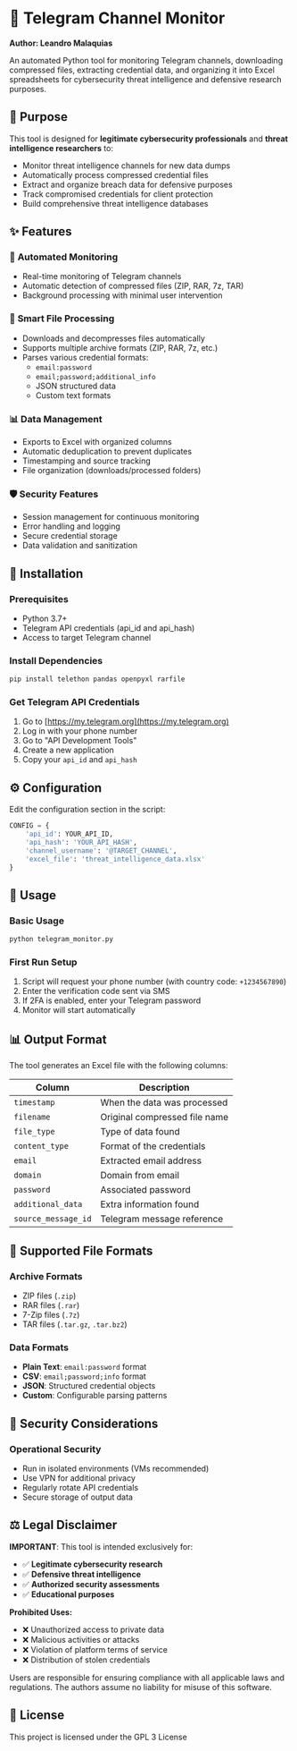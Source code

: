 # 📡 Telegram Channel Monitor

**Author: Leandro Malaquias**

An automated Python tool for monitoring Telegram channels, downloading compressed files, extracting credential data, and organizing it into Excel spreadsheets for cybersecurity threat intelligence and defensive research purposes.

## 🎯 Purpose

This tool is designed for **legitimate cybersecurity professionals** and **threat intelligence researchers** to:

- Monitor threat intelligence channels for new data dumps
- Automatically process compressed credential files  
- Extract and organize breach data for defensive purposes
- Track compromised credentials for client protection
- Build comprehensive threat intelligence databases

## ✨ Features

### 🔄 **Automated Monitoring**
- Real-time monitoring of Telegram channels
- Automatic detection of compressed files (ZIP, RAR, 7z, TAR)
- Background processing with minimal user intervention

### 📁 **Smart File Processing**  
- Downloads and decompresses files automatically
- Supports multiple archive formats (ZIP, RAR, 7z, etc.)
- Parses various credential formats:
  - `email:password`
  - `email;password;additional_info`
  - JSON structured data
  - Custom text formats

### 📊 **Data Management**
- Exports to Excel with organized columns
- Automatic deduplication to prevent duplicates
- Timestamping and source tracking
- File organization (downloads/processed folders)

### 🛡️ **Security Features**
- Session management for continuous monitoring
- Error handling and logging
- Secure credential storage
- Data validation and sanitization

## 🚀 Installation

### Prerequisites
- Python 3.7+
- Telegram API credentials (api_id and api_hash)
- Access to target Telegram channel

### Install Dependencies
```bash
pip install telethon pandas openpyxl rarfile
```

### Get Telegram API Credentials
1. Go to [https://my.telegram.org](https://my.telegram.org)
2. Log in with your phone number
3. Go to "API Development Tools"
4. Create a new application
5. Copy your `api_id` and `api_hash`

## ⚙️ Configuration

Edit the configuration section in the script:

```python
CONFIG = {
    'api_id': YOUR_API_ID,
    'api_hash': 'YOUR_API_HASH', 
    'channel_username': '@TARGET_CHANNEL',
    'excel_file': 'threat_intelligence_data.xlsx'
}
```

## 📖 Usage

### Basic Usage
```bash
python telegram_monitor.py
```

### First Run Setup
1. Script will request your phone number (with country code: `+1234567890`)
2. Enter the verification code sent via SMS
3. If 2FA is enabled, enter your Telegram password
4. Monitor will start automatically

## 📊 Output Format

The tool generates an Excel file with the following columns:

| Column | Description |
|--------|-------------|
| `timestamp` | When the data was processed |
| `filename` | Original compressed file name |
| `file_type` | Type of data found |
| `content_type` | Format of the credentials |
| `email` | Extracted email address |
| `domain` | Domain from email |
| `password` | Associated password |
| `additional_data` | Extra information found |
| `source_message_id` | Telegram message reference |

## 🔧 Supported File Formats

### Archive Formats
- ZIP files (`.zip`)
- RAR files (`.rar`)
- 7-Zip files (`.7z`)
- TAR files (`.tar.gz`, `.tar.bz2`)

### Data Formats
- **Plain Text**: `email:password` format
- **CSV**: `email;password;info` format  
- **JSON**: Structured credential objects
- **Custom**: Configurable parsing patterns

## 🔐 Security Considerations

### Operational Security
- Run in isolated environments (VMs recommended)
- Use VPN for additional privacy
- Regularly rotate API credentials
- Secure storage of output data

## ⚖️ Legal Disclaimer

**IMPORTANT**: This tool is intended exclusively for:

- ✅ **Legitimate cybersecurity research**
- ✅ **Defensive threat intelligence**
- ✅ **Authorized security assessments**
- ✅ **Educational purposes**

**Prohibited Uses:**
- ❌ Unauthorized access to private data
- ❌ Malicious activities or attacks
- ❌ Violation of platform terms of service
- ❌ Distribution of stolen credentials

Users are responsible for ensuring compliance with all applicable laws and regulations. The authors assume no liability for misuse of this software.

## 📄 License

This project is licensed under the GPL 3 License
